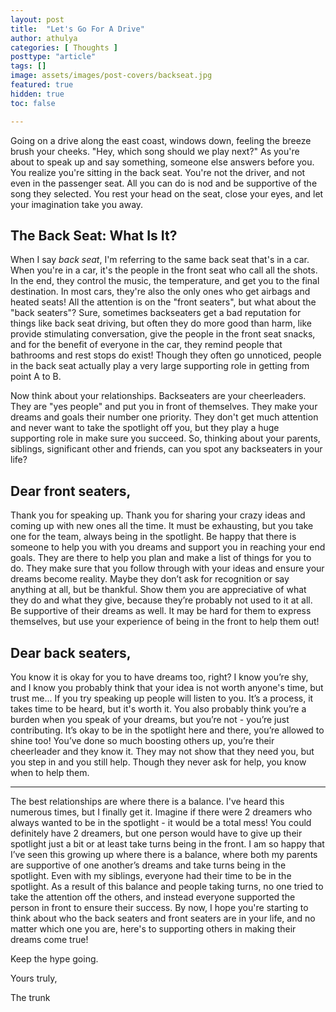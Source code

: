 ```yaml
---
layout: post
title:  "Let's Go For A Drive"
author: athulya
categories: [ Thoughts ]
posttype: "article"
tags: []
image: assets/images/post-covers/backseat.jpg
featured: true
hidden: true
toc: false

---
```


Going on a drive along the east coast, windows down, feeling the  breeze brush your cheeks. "Hey, which song should we play next?" As you're about to speak up and say something, someone else answers before you. You realize you're sitting in the back seat. You're not the driver, and not even in the passenger seat. All you can do is nod and be supportive of the song they selected. You rest your head on the seat, close your eyes, and let your imagination take you away.

## The Back Seat: What Is It?

When I say *back seat*, I'm referring to the same back seat that's in a car. When you're in a car, it's the people in the front seat who call all the shots. In the end, they control the music, the temperature, and get you to the final destination. In most cars, they're also the only ones who get airbags and heated seats! All the attention is on the "front seaters", but what about the "back seaters"? Sure, sometimes backseaters get a bad reputation for things like back seat driving, but often they do more good than harm, like provide stimulating conversation, give the people in the front seat snacks, and for the benefit of everyone in the car, they remind people that bathrooms and rest stops do exist! Though they often go unnoticed, people in the back seat actually play a very large supporting role in getting from point A to B.

Now think about your relationships. Backseaters are your cheerleaders. They are "yes people" and put you in front of themselves. They make your dreams and goals their number one priority. They don't get much attention and never want to take the spotlight off you, but they play a huge supporting role in make sure you succeed. So, thinking about your parents, siblings, significant other and friends, can you spot any backseaters in your life?

## Dear front seaters,

Thank you for speaking up. Thank you for sharing your crazy ideas and coming up with new ones all the time. It must be exhausting, but you take one for the team, always being in the spotlight. Be happy that there is someone to help you with you dreams and support you in reaching your end goals. They are there to help you plan and make a list of things for you to do. They make sure that you follow through with your ideas and ensure your dreams become reality. Maybe they don’t ask for recognition or say anything at all, but be thankful. Show them you are appreciative of what they do and what they give, because they’re probably not used to it at all. Be supportive of their dreams as well. It may be hard for them to express themselves, but use your experience of being in the front to help them out!

## Dear back seaters,

You know it is okay for you to have dreams too, right? I know you’re shy, and I know you probably think that your idea is not worth anyone's time, but trust me... If you try speaking up people will listen to you. It’s a process, it takes time to be heard, but it's worth it. You also probably think you’re a burden when you speak of your dreams, but you’re not - you’re just contributing. It’s okay to be in the spotlight here and there, you’re allowed to shine too! You’ve done so much boosting others up, you’re their cheerleader and they know it. They may not show that they need you, but you step in and you still help. Though they never ask for help, you know when to help them. 

------

The best relationships are where there is a balance. I've heard this numerous times, but I finally get it. Imagine if there were 2 dreamers who always wanted to be in the spotlight - it would be a total mess! You could definitely have 2 dreamers, but one person would have to give up their spotlight just a bit or at least take turns being in the front. I am so happy that I’ve seen this growing up where there is a balance, where both my parents are supportive of one another’s dreams and take turns being in the spotlight. Even with my siblings, everyone had their time to be in the spotlight. As a result of this balance and people taking turns, no one tried to take the attention off the others, and instead everyone supported the person in front to ensure their success. By now, I hope you're starting to think about who the back seaters and front seaters are in your life, and no matter which one you are, here's to supporting others in making their dreams come true!

Keep the hype going.

Yours truly,

The trunk
